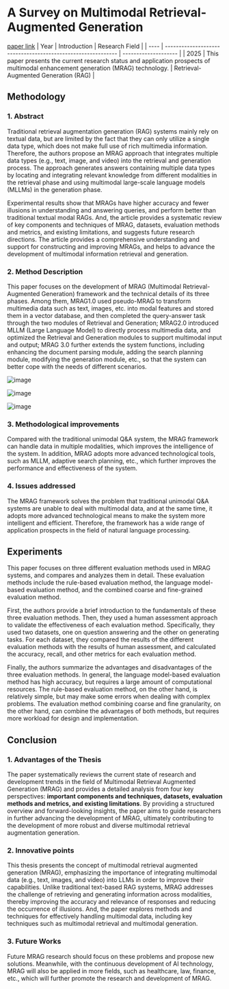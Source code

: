 # A Survey on Multimodal Retrieval-Augmented Generation
[paper link](https://arxiv.org/pdf/2504.08748) 
| Year | Introduction                                                         | Research Field                 |
| ---- | ------------------------------------------------------------ | -------------------- |
| 2025 | This paper presents the current research status and application prospects of multimodal enhancement generation (MRAG) technology.          |  Retrieval-Augmented Generation (RAG)        |

## Methodology

### 1. Abstract
Traditional retrieval augmentation generation (RAG) systems mainly rely on textual data, but are limited by the fact that they can only utilize a single data type, which does not make full use of rich multimedia information. Therefore, the authors propose an MRAG approach that integrates multiple data types (e.g., text, image, and video) into the retrieval and generation process. The approach generates answers containing multiple data types by locating and integrating relevant knowledge from different modalities in the retrieval phase and using multimodal large-scale language models (MLLMs) in the generation phase. 

Experimental results show that MRAGs have higher accuracy and fewer illusions in understanding and answering queries, and perform better than traditional textual modal RAGs. And, the article provides a systematic review of key components and techniques of MRAG, datasets, evaluation methods and metrics, and existing limitations, and suggests future research directions. The article provides a comprehensive understanding and support for constructing and improving MRAGs, and helps to advance the development of multimodal information retrieval and generation.

### 2. Method Description 
This paper focuses on the development of MRAG (Multimodal Retrieval-Augmented Generation) framework and the technical details of its three phases. Among them, MRAG1.0 used pseudo-MRAG to transform multimedia data such as text, images, etc. into modal features and stored them in a vector database, and then completed the query-answer task through the two modules of Retrieval and Generation; MRAG2.0 introduced MLLM (Large Language Model) to directly process multimedia data, and optimized the Retrieval and Generation modules to support multimodal input and output; MRAG 3.0 further extends the system functions, including enhancing the document parsing module, adding the search planning module, modifying the generation module, etc., so that the system can better cope with the needs of different scenarios.

![image](https://github.com/user-attachments/assets/17dee4ba-3f50-453c-bea8-c9eb5ed0193c)

![image](https://github.com/user-attachments/assets/2d807400-dbbd-4d09-9a25-61908eac55e6)

![image](https://github.com/user-attachments/assets/7ab7309a-91e2-4e89-8924-7fdbba0ee43d)

### 3. Methodological improvements
Compared with the traditional unimodal Q&A system, the MRAG framework can handle data in multiple modalities, which improves the intelligence of the system. In addition, MRAG adopts more advanced technological tools, such as MLLM, adaptive search planning, etc., which further improves the performance and effectiveness of the system.

### 4. Issues addressed 
The MRAG framework solves the problem that traditional unimodal Q&A systems are unable to deal with multimodal data, and at the same time, it adopts more advanced technological means to make the system more intelligent and efficient. Therefore, the framework has a wide range of application prospects in the field of natural language processing.

## Experiments
This paper focuses on three different evaluation methods used in MRAG systems, and compares and analyzes them in detail. These evaluation methods include the rule-based evaluation method, the language model-based evaluation method, and the combined coarse and fine-grained evaluation method.

First, the authors provide a brief introduction to the fundamentals of these three evaluation methods. Then, they used a human assessment approach to validate the effectiveness of each evaluation method. Specifically, they used two datasets, one on question answering and the other on generating tasks. For each dataset, they compared the results of the different evaluation methods with the results of human assessment, and calculated the accuracy, recall, and other metrics for each evaluation method.

Finally, the authors summarize the advantages and disadvantages of the three evaluation methods. In general, the language model-based evaluation method has high accuracy, but requires a large amount of computational resources. The rule-based evaluation method, on the other hand, is relatively simple, but may make some errors when dealing with complex problems. The evaluation method combining coarse and fine granularity, on the other hand, can combine the advantages of both methods, but requires more workload for design and implementation.  

## Conclusion

### 1. Advantages of the Thesis
The paper systematically reviews the current state of research and development trends in the field of Multimodal Retrieval Augmented Generation (MRAG) and provides a detailed analysis from four key perspectives: **important components and techniques, datasets, evaluation methods and metrics, and existing limitations**. By providing a structured overview and forward-looking insights, the paper aims to guide researchers in further advancing the development of MRAG, ultimately contributing to the development of more robust and diverse multimodal retrieval augmentation generation.
 
### 2. Innovative points
This thesis presents the concept of multimodal retrieval augmented generation (MRAG), emphasizing the importance of integrating multimodal data (e.g., text, images, and video) into LLMs in order to improve their capabilities. Unlike traditional text-based RAG systems, MRAG addresses the challenge of retrieving and generating information across modalities, thereby improving the accuracy and relevance of responses and reducing the occurrence of illusions. And, the paper explores methods and techniques for effectively handling multimodal data, including key techniques such as multimodal retrieval and multimodal generation. 

### 3. Future Works
Future MRAG research should focus on these problems and propose new solutions. Meanwhile, with the continuous development of AI technology, MRAG will also be applied in more fields, such as healthcare, law, finance, etc., which will further promote the research and development of MRAG. 
